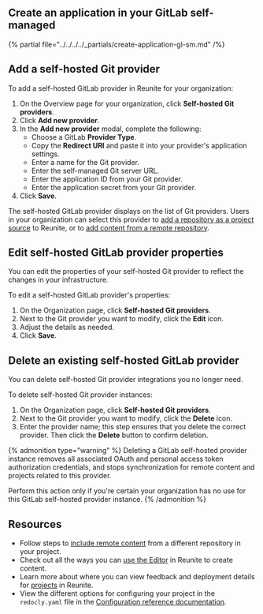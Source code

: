 ## Create an application in your GitLab self-managed

{% partial file="../../../../_partials/create-application-gl-sm.md" /%}

## Add a self-hosted Git provider

To add a self-hosted GitLab provider in Reunite for your organization:

1. On the Overview page for your organization, click **Self-hosted Git providers**.
2. Click **Add new provider**.
3. In the **Add new provider** modal, complete the following:
   * Choose a GitLab **Provider Type**.
   * Copy the **Redirect URI** and paste it into your provider's application settings.
   * Enter a name for the Git provider.
   * Enter the self-managed Git server URL.
   * Enter the application ID from your Git provider.
   * Enter the application secret from your Git provider.
4. Click **Save**.

  The self-hosted GitLab provider displays on the list of Git providers. Users in your organization can select this provider to [add a repository as a project source](../connect-git-provider.md) to Reunite, or to [add content from a remote repository](../../remote-content/index.md).

## Edit self-hosted GitLab provider properties

You can edit the properties of your self-hosted Git provider to reflect the changes in your infrastructure.

To edit a self-hosted GitLab provider's properties:

1. On the Organization page, click **Self-hosted Git providers**.
2. Next to the Git provider you want to modify, click the **Edit** icon.
3. Adjust the details as needed.
4. Click **Save**.

## Delete an existing self-hosted GitLab provider

You can delete self-hosted Git provider integrations you no longer need.

To delete self-hosted Git provider instances:

1. On the Organization page, click **Self-hosted Git providers**.
2. Next to the Git provider you want to modify, click the **Delete** icon.
3. Enter the provider name; this step ensures that you delete the correct provider.
   Then click the **Delete** button to confirm deletion.

{% admonition type="warning" %}
  Deleting a GitLab self-hosted provider instance removes all associated OAuth and personal access token authorization credentials, and stops synchronization for remote content and projects related to this provider.

  Perform this action only if you're certain your organization has no use for this GitLab self-hosted provider instance.
{% /admonition %}

## Resources

- Follow steps to [include remote content](../../remote-content/index.md) from a different repository in your project.
- Check out all the ways you can [use the Editor](../../use-editor.md) in Reunite to create content.
- Learn more about where you can view feedback and deployment details for [projects](../../projects.md) in Reunite.
- View the different options for configuring your project in the `redocly.yaml` file in the [Configuration reference documentation](../../../../config/index.md).